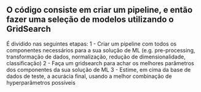 ## O código consiste em criar um pipeline, e então fazer uma seleção de modelos utilizando o GridSearch

É dividido nas seguintes etapas:
1 - Criar um pipeline com todos os componentes necessários para a sua solução de ML (e.g. pre-processing, transformação de dados, normalização, redução de dimensionalidade, classificação)
2 - Faça um gridsearch para achar os melhores parâmetros dos componentes da sua solução de ML
3 - Estime, em cima da base de dados de teste, a acurácia final, usando a melhor combinação de hyperparâmetros possíveis